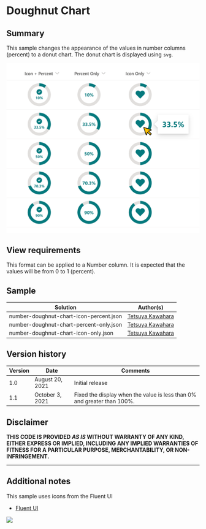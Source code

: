 # Doughnut Chart

## Summary
This sample changes the appearance of the values in number columns (percent) to a donut chart. The donut chart is displayed using `svg`.

![screenshot of the sample](./assets/screenshot.png)

## View requirements
This format can be applied to a Number column. It is expected that the values will be from 0 to 1 (percent).

## Sample

Solution                                |Author(s)
----------------------------------------|------------------------------------------------
number-doughnut-chart-icon-percent.json |[Tetsuya Kawahara](https://twitter.com/techan_k)
number-doughnut-chart-percent-only.json |[Tetsuya Kawahara](https://twitter.com/techan_k)
number-doughnut-chart-icon-only.json    |[Tetsuya Kawahara](https://twitter.com/techan_k)

## Version history

Version |Date            |Comments
--------|----------------|----------------
1.0     |August 20, 2021 |Initial release
1.1     |October 3, 2021 |Fixed the display when the value is less than 0% and greater than 100%.

## Disclaimer
**THIS CODE IS PROVIDED *AS IS* WITHOUT WARRANTY OF ANY KIND, EITHER EXPRESS OR IMPLIED, INCLUDING ANY IMPLIED WARRANTIES OF FITNESS FOR A PARTICULAR PURPOSE, MERCHANTABILITY, OR NON-INFRINGEMENT.**

---

## Additional notes
This sample uses icons from the Fluent UI

- [Fluent UI](https://developer.microsoft.com/en-us/fluentui)

<img src="https://pnptelemetry.azurewebsites.net/sp-dev-list-formatting/column-samples/number-doughnut-chart" />